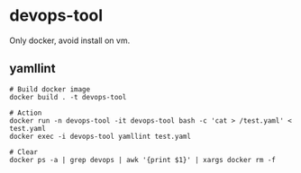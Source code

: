 # devops-tool

Only docker, avoid install on vm.

## yamllint

```
# Build docker image
docker build . -t devops-tool

# Action
docker run -n devops-tool -it devops-tool bash -c 'cat > /test.yaml' < test.yaml
docker exec -i devops-tool yamllint test.yaml

# Clear
docker ps -a | grep devops | awk '{print $1}' | xargs docker rm -f
```

